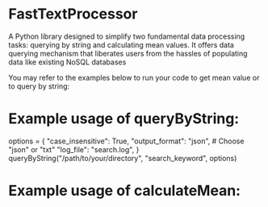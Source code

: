# FastTextProcessor
A Python library designed to simplify two fundamental data processing tasks: querying by string and calculating mean values. It offers data querying mechanism that liberates users from the hassles of populating data like existing NoSQL databases

You may refer to the examples below to run your code to get mean value or to query by string:

# Example usage of queryByString:
options = {
    "case_insensitive": True, 
    "output_format": "json",  # Choose "json" or "txt"
    "log_file": "search.log",
}
queryByString("/path/to/your/directory", "search_keyword", options)

# Example usage of calculateMean:
